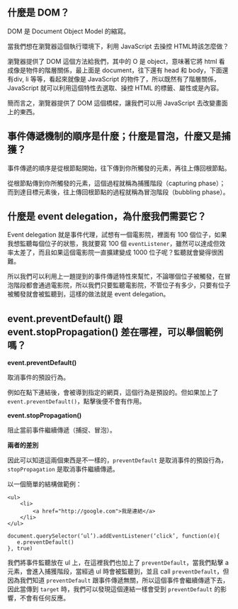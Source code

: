 ## 什麼是 DOM？

DOM 是 Document Object Model 的縮寫。

當我們想在瀏覽器這個執行環境下，利用 JavaScript 去操控 HTML時該怎麼做？

瀏覽器提供了 DOM 這個方法給我們，其中的 O 是 object，意味著它將 html 看成像是物件的階層關係，最上面是 document，往下還有 head 和 body，下面還有div, li 等等，看起來就像是 JavaScript 的物件了，所以既然有了階層關係，JavaScript 就可以利用這個特性去選取、操控 HTML 的標籤、屬性或是內容。

簡而言之，瀏覽器提供了 DOM 這個橋樑，讓我們可以用 JavaScript 去改變畫面上的東西。


## 事件傳遞機制的順序是什麼；什麼是冒泡，什麼又是捕獲？

事件傳遞的順序是從根節點開始，往下傳到你所觸發的元素，再往上傳回根節點。

從根節點傳到你所觸發的元素，這個過程就稱為捕獲階段（capturing phase）；而到達目標元素後，往上傳回根節點的過程就稱為冒泡階段（bubbling phase）。


## 什麼是 event delegation，為什麼我們需要它？

Event delegation 就是事件代理，試想有一個電影院，裡面有 100 個位子，如果我想監聽每個位子的狀態，我就要寫 100 個 `eventListener`，雖然可以達成但效率太差了，而且如果這個電影院一直擴建變成 1000 位子呢？監聽就會變得很困難。

所以我們可以利用上一題提到的事件傳遞特性來幫忙，不論哪個位子被觸發，在冒泡階段都會通過電影院，所以我們只要監聽電影院，不管位子有多少，只要有位子被觸發就會被監聽到，這樣的做法就是 event delegation。


## event.preventDefault() 跟 event.stopPropagation() 差在哪裡，可以舉個範例嗎？

**event.preventDefault()**

取消事件的預設行為。

例如在點下<a>連結後，會被導到指定的網頁，這個行為是預設的。但如果加上了 `event.preventDefault()`，點擊後便不會有作用。

**event.stopPropagation()**

阻止當前事件繼續傳遞（捕捉、冒泡）。

**兩者的差別**

因此可以知道這兩個東西是不一樣的，`preventDefault` 是取消事件的預設行為，`stopPropagation` 是取消事件繼續傳遞。

以一個簡單的結構做範例：

```
<ul>
    <li>
        <a href="http://google.com">我是連結</a>
    </li>
</ul>
```

```
document.querySelector(‘ul’).addEventListener(‘click’, function(e){
   e.preventDefault() 
}, true)
```

我們將事件監聽放在 ul 上，在這裡我們也加上了 `preventDefault`，當我們點擊 a 元素，會進入捕獲階段，當經過 ul 時會被監聽到，並且 call `preventDefault`，但因為我們知道 `preventDefault` 跟事件傳遞無關，所以這個事件會繼續傳遞下去，因此當傳到 `target` 時，我們可以發現這個連結一樣會受到 `preventDefault` 的影響，不會有任何反應。